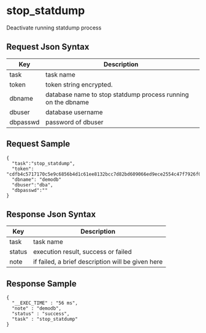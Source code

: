 # stop_statdump

Deactivate running statdump process

## Request Json Syntax

| **Key** | **Description** |
| --- | --- |
| task | task name |
| token | token string encrypted. |
| dbname | database name to stop statdump process running on the dbname |
| dbuser | database username |
| dbpasswd | password of dbuser |

## Request Sample

```
{
  "task":"stop_statdump",
  "token": "cdfb4c5717170c5e9c6856b4d1c61ee8132bcc7d82bd609066ed9ece2554c47f7926f07dd201b6aa",
  "dbname": "demodb"
  "dbuser":"dba",
  "dbpasswd":""
}
```

## Response Json Syntax

| **Key** | **Description** |
| --- | --- |
| task | task name |
| status | execution result, success or failed |
| note | if failed, a brief description will be given here |

## Response Sample

```
{
  "__EXEC_TIME" : "56 ms",
  "note" : "demodb",
  "status" : "success",
  "task" : "stop_statdump"
}
```
